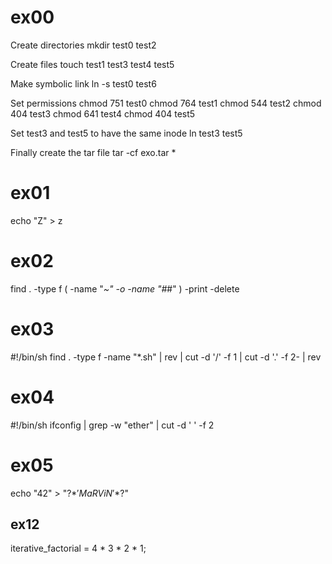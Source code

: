 # ex00
Create directories
mkdir test0 test2

Create files
touch test1 test3 test4 test5

Make symbolic link
ln -s test0 test6

Set permissions
chmod 751 test0
chmod 764 test1
chmod 544 test2
chmod 404 test3
chmod 641 test4
chmod 404 test5

Set test3 and test5 to have the same inode
ln test3 test5

Finally create the tar file
tar -cf exo.tar *

# ex01
echo "Z" > z

# ex02
find . -type f \( -name "*~" -o -name "#*#" \) -print -delete

# ex03
#!/bin/sh
find . -type f -name "*.sh" | rev | cut -d '/' -f 1 | cut -d '.' -f 2- | rev

# ex04
#!/bin/sh
ifconfig | grep -w "ether" | cut -d ' ' -f 2

# ex05
echo "42" > "\?$*'MaRViN'*$?\"


## ex12
iterative_factorial = 4 * 3 * 2 * 1;



